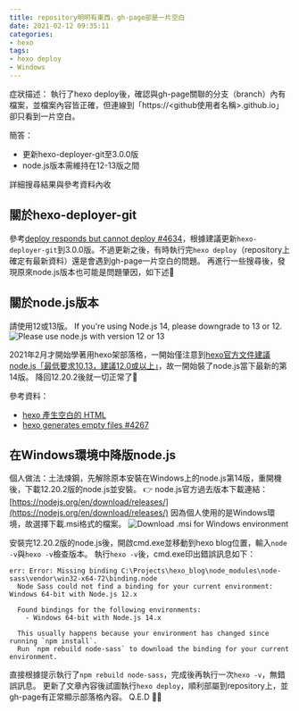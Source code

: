 ```yaml
---
title: repository明明有東西，gh-page卻是一片空白
date: 2021-02-12 09:35:11
categories:
- hexo
tags:
- hexo deploy
- Windows
---
```


症狀描述：
執行了hexo deploy後，確認與gh-page關聯的分支（branch）內有檔案，並檔案內容皆正確，但連線到「https://<github使用者名稱>.github.io」卻只看到一片空白。

簡答：
- 更新hexo-deployer-git至3.0.0版
- node.js版本需維持在12-13版之間

詳細搜尋結果與參考資料內收

<!-- more -->

## 關於hexo-deployer-git
參考[deploy responds but cannot deploy #4634](https://github.com/hexojs/hexo/issues/4634)，根據建議更新`hexo-deployer-git`到3.0.0版。不過更新之後，有時執行完`hexo deploy`（repository上確定有最新資料）還是會遇到gh-page一片空白的問題。
再進行一些搜尋後，發現原來node.js版本也可能是問題肇因，如下述🤪


## 關於node.js版本
請使用12或13版。
If you're using Node.js 14, please downgrade to 13 or 12.
![Please use node.js with version 12 or 13](node-js-version-suggestion.png)

2021年2月才開始學著用hexo架部落格，一開始僅注意到[hexo官方文件建議node.js「最低要求10.13，建議12.0或以上」](https://hexo.io/docs/#Requirements)，故一開始裝了node.js當下最新的第14版。
降回12.20.2後就一切正常了🥳

參考資料：
- [hexo 產生空白的 HTML](http://blog.roy4801.tw/2020/05/17/tutorial/hexo-blank/)
- [hexo generates empty files #4267](https://github.com/hexojs/hexo/issues/4267)


## 在Windows環境中降版node.js
個人做法：土法煉鋼，先解除原本安裝在Windows上的node.js第14版，重開機後，下載12.20.2版的node.js並安裝。
👉 node.js官方過去版本下載連結：[https://nodejs.org/en/download/releases/](https://nodejs.org/en/download/releases/)
因為個人使用的是Windows環境，故選擇下載.msi格式的檔案。
![Download .msi for Windows environment](node-js-msi.png)

安裝完12.20.2版的node.js後，開啟cmd.exe並移動到hexo blog位置，輸入`node -v`與`hexo -v`檢查版本。
執行`hexo -v`後，cmd.exe印出錯誤訊息如下：
```
err: Error: Missing binding C:\Projects\hexo_blog\node_modules\node-sass\vendor\win32-x64-72\binding.node
  Node Sass could not find a binding for your current environment: Windows 64-bit with Node.js 12.x

  Found bindings for the following environments:
    - Windows 64-bit with Node.js 14.x

  This usually happens because your environment has changed since running `npm install`.
  Run `npm rebuild node-sass` to download the binding for your current environment.
```
直接根據提示執行了`npm rebuild node-sass`，完成後再執行一次`hexo -v`，無錯誤訊息。
更新了文章內容後試圖執行`hexo deploy`，順利部屬到repository上，並gh-page有正常顯示部落格內容。
Q.E.D 😮‍💨